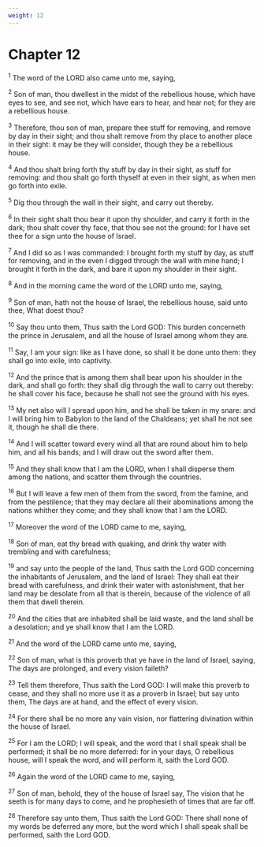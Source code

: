 ```yaml
---
weight: 12
---
```


# Chapter 12

<sup>1</sup> The word of the LORD also came unto me, saying, 

<sup>2</sup> Son of man, thou dwellest in the midst of the rebellious house, which have eyes to see, and see not, which have ears to hear, and hear not; for they are a rebellious house. 

<sup>3</sup> Therefore, thou son of man, prepare thee stuff for removing, and remove by day in their sight; and thou shalt remove from thy place to another place in their sight: it may be they will consider, though they be a rebellious house. 

<sup>4</sup> And thou shalt bring forth thy stuff by day in their sight, as stuff for removing: and thou shalt go forth thyself at even in their sight, as when men go forth into exile. 

<sup>5</sup> Dig thou through the wall in their sight, and carry out thereby. 

<sup>6</sup> In their sight shalt thou bear it upon thy shoulder, and carry it forth in the dark; thou shalt cover thy face, that thou see not the ground: for I have set thee for a sign unto the house of Israel. 

<sup>7</sup> And I did so as I was commanded: I brought forth my stuff by day, as stuff for removing, and in the even I digged through the wall with mine hand; I brought it forth in the dark, and bare it upon my shoulder in their sight. 

<sup>8</sup> And in the morning came the word of the LORD unto me, saying, 

<sup>9</sup> Son of man, hath not the house of Israel, the rebellious house, said unto thee, What doest thou? 

<sup>10</sup> Say thou unto them, Thus saith the Lord GOD: This burden concerneth the prince in Jerusalem, and all the house of Israel among whom they are. 

<sup>11</sup> Say, I am your sign: like as I have done, so shall it be done unto them: they shall go into exile, into captivity. 

<sup>12</sup> And the prince that is among them shall bear upon his shoulder in the dark, and shall go forth: they shall dig through the wall to carry out thereby: he shall cover his face, because he shall not see the ground with his eyes. 

<sup>13</sup> My net also will I spread upon him, and he shall be taken in my snare: and I will bring him to Babylon to the land of the Chaldeans; yet shall he not see it, though he shall die there. 

<sup>14</sup> And I will scatter toward every wind all that are round about him to help him, and all his bands; and I will draw out the sword after them. 

<sup>15</sup> And they shall know that I am the LORD, when I shall disperse them among the nations, and scatter them through the countries. 

<sup>16</sup> But I will leave a few men of them from the sword, from the famine, and from the pestilence; that they may declare all their abominations among the nations whither they come; and they shall know that I am the LORD. 

<sup>17</sup> Moreover the word of the LORD came to me, saying, 

<sup>18</sup> Son of man, eat thy bread with quaking, and drink thy water with trembling and with carefulness; 

<sup>19</sup> and say unto the people of the land, Thus saith the Lord GOD concerning the inhabitants of Jerusalem, and the land of Israel: They shall eat their bread with carefulness, and drink their water with astonishment, that her land may be desolate from all that is therein, because of the violence of all them that dwell therein. 

<sup>20</sup> And the cities that are inhabited shall be laid waste, and the land shall be a desolation; and ye shall know that I am the LORD. 

<sup>21</sup> And the word of the LORD came unto me, saying, 

<sup>22</sup> Son of man, what is this proverb that ye have in the land of Israel, saying, The days are prolonged, and every vision faileth? 

<sup>23</sup> Tell them therefore, Thus saith the Lord GOD: I will make this proverb to cease, and they shall no more use it as a proverb in Israel; but say unto them, The days are at hand, and the effect of every vision. 

<sup>24</sup> For there shall be no more any vain vision, nor flattering divination within the house of Israel. 

<sup>25</sup> For I am the LORD; I will speak, and the word that I shall speak shall be performed; it shall be no more deferred: for in your days, O rebellious house, will I speak the word, and will perform it, saith the Lord GOD. 

<sup>26</sup> Again the word of the LORD came to me, saying, 

<sup>27</sup> Son of man, behold, they of the house of Israel say, The vision that he seeth is for many days to come, and he prophesieth of times that are far off. 

<sup>28</sup> Therefore say unto them, Thus saith the Lord GOD: There shall none of my words be deferred any more, but the word which I shall speak shall be performed, saith the Lord GOD. 


